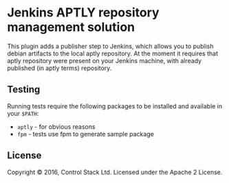 # Jenkins APTLY repository management solution

This plugin adds a publisher step to Jenkins, which allows you to publish
debian artifacts to the local aptly repository. At the moment it requires that aptly
repository were present on your Jenkins machine, with already published (in aptly terms)
repository.


## Testing 

Running tests require the following packages to be installed and available in your `$PATH`:
  * `aptly` - for obvious reasons
  * `fpm` - tests use fpm to generate sample package


## License

Copyright © 2016, Control Stack Ltd. Licensed under the Apache 2 License.